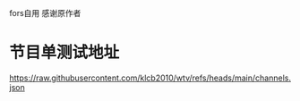 
fors自用 感谢原作者

# 节目单测试地址
https://raw.githubusercontent.com/klcb2010/wtv/refs/heads/main/channels.json

